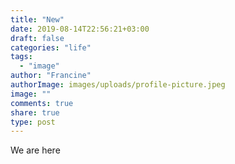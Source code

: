 ```yaml
---
title: "New"
date: 2019-08-14T22:56:21+03:00
draft: false
categories: "life"
tags:
  - "image"
author: "Francine"
authorImage: images/uploads/profile-picture.jpeg
image: ""
comments: true
share: true
type: post
---
```


We are here